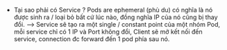 - Tại sao phải có Service ? Pods are ephemeral (phù du) có nghĩa là nó được sinh ra / loại bỏ bất cứ lúc nào, đồng nghĩa IP của nó cũng bị thay đổi.
--> Service sẽ tạo ra một single / constant point của một nhóm Pod, mỗi service chỉ có 1 IP và Port không đổi, Client sẽ mở kết nối đến service, connection đc forward đến 1 pod phía sau nó.


